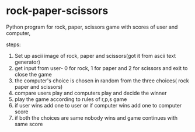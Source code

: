 # rock-paper-scissors
Python program for rock, paper, scissors game with scores of user and computer, 

steps:

1. Set up ascii image of rock, paper and scissors(got it from ascii text generator)
2. get input from user- 0 for rock, 1 for paper and 2 for scissors and exit to close the game
3. the computer's choice is chosen in random from the three choices( rock paper and scissors)
4. compare users play and computers play and decide the winner
5. play the game according to rules of r,p,s game
6. if user wins add one to user or if computer wins add one to computer score
7. if both the choices are same nobody wins and game continues with same score
